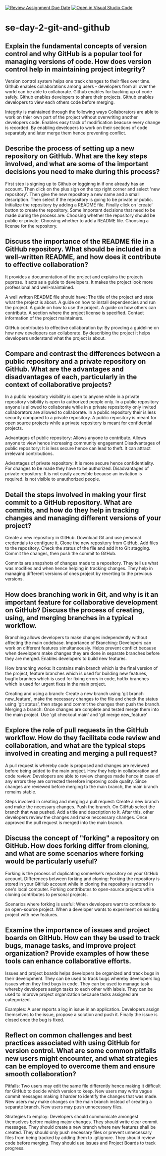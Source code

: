 [![Review Assignment Due Date](https://classroom.github.com/assets/deadline-readme-button-22041afd0340ce965d47ae6ef1cefeee28c7c493a6346c4f15d667ab976d596c.svg)](https://classroom.github.com/a/8wgCKhpZ)
[![Open in Visual Studio Code](https://classroom.github.com/assets/open-in-vscode-2e0aaae1b6195c2367325f4f02e2d04e9abb55f0b24a779b69b11b9e10269abc.svg)](https://classroom.github.com/online_ide?assignment_repo_id=18473803&assignment_repo_type=AssignmentRepo)
# se-day-2-git-and-github
## Explain the fundamental concepts of version control and why GitHub is a popular tool for managing versions of code. How does version control help in maintaining project integrity?
Version control system helps one track changes to their files over time.
Github enables collaborations among users - developers from all over the world can be able to collaborate.
Github enables for backing up of code safely.
Github enables developers to share their projects.
Github enables developers to view each others code before merging.

Integrity is maintained through the following ways
Collaborators are able to work on thier own part of the project without overwriting another developers code.
Enables easy track of modification beacuse every change is recorded.
By enabling developers to work on their sections of code separately and later merge them hence preventing conflict.

## Describe the process of setting up a new repository on GitHub. What are the key steps involved, and what are some of the important decisions you need to make during this process?
First step is signing up to Github or logginng in if one already has an account. Then click on the plus sign on the top right corner and select 'new repository'. Then give the new repository a new name and a small description. Then select if the repository is going to be private or public. Initialize the repository by adding a README file. Finally click on 'create' button to create the repository. 
Some important decisions that need to be made during the process are:
Choosing whether the repository should be public or private.
Choosing whether to add a README file.
Choosing a license for the repository.

## Discuss the importance of the README file in a GitHub repository. What should be included in a well-written README, and how does it contribute to effective collaboration?
It provides a documentation of the project and explains the projects puprose.
It acts as a guide to developers.
It makes the project look more professional and well-maintained.

A well written README file should have:
The title of the project and state what the project is about.
A guide on how to install dependencies and run the project.
A guide on how to use the project.
A guide on how others can contribute.
A section where the project license is specified.
Contact information of the project maintainers.

GitHub contributes to effective collaboration by:
By provding a guideline on how new developers can collaborate.
By describing the project it helps developers understand what the project is about.

## Compare and contrast the differences between a public repository and a private repository on GitHub. What are the advantages and disadvantages of each, particularly in the context of collaborative projects?
In a public repository visibility is open to anyone while in a private repository visibility is open to authorized people only.
In a public repository anyone is allowed to collaborate while in a private repositority only invited collaborators are allowed to collaborate.
In a public repository their is less security compared to a private repository.
A public repository is meant for open source projects while a private repository is meant for confidential projects.  

Advantages of public repository:
Allows anyone to contribute.
Allows anyone to view hence increasing community engagement
Disadvantages of public repository:
It is less secure hence can lead to theft.
It can attract irrelevant contributions.

Advantages of private repository:
It is more secure hence confidentiality.
For changes to be made they have to be authorized.
Disadvantages of private repository:
It is not easily accesible because an invitation is required.
Is not visible to unauthorized people.

## Detail the steps involved in making your first commit to a GitHub repository. What are commits, and how do they help in tracking changes and managing different versions of your project?
Create a new repository in GitHub. Download Git and use personal credentials to configure it. Clone the new repository from GitHub. Add files to the repository. Check the status of the file and add it to Git stagging. Commit the changes, then push the commit to GitHub.

Commits are snapshots of changes made to a repository. They tell us what was modifies and when hence helping in tracking changes. They help in managing different versions of ones project by reverting to the previous versions. 

## How does branching work in Git, and why is it an important feature for collaborative development on GitHub? Discuss the process of creating, using, and merging branches in a typical workflow.
Branching allows developers to make changes independently without affecting the main codebase.
Importance of Branching:
Developers can work on different features simultaneously.
Helps prevent conflict because when developers make changes they are done in separate branches before they are merged.
Enables developers to build new features.

How branching works:
It contains main branch which is the final version of the project, feature branches which is used for building new features, bugfix branhes which is used for fixing errors in code, hotfix branches which is used for urgent fixes in the main project.

Creating and using a branch:
Create a new branch using 'git branch new_feature', make the necessary changes to the file and check the status using 'git status', then stage and commit the changes then push the branch.
Merging a branch:
Once changes are complete and tested merge them into the main project. Use 'git checkout main' and 'git merge new_feature'

## Explore the role of pull requests in the GitHub workflow. How do they facilitate code review and collaboration, and what are the typical steps involved in creating and merging a pull request?
A pull request is whereby code is proposed and changes are reviewed before being added to the main project. 
How they help in collaboration and code review:
Developers are able to review changes made hence in case of any errors they are corrected therefore improving code quality.
Since changes are reviewed before merging to the main branch, the main branch remains stable.

Steps involved in creating and merging a pull request:
Create a new branch and make the necessary changes. Push the branch. On GitHub select the branch that was pushed. Add a title and description to it. After this, other developers review the changes and make neccessary changes. Once approved the pull request is merged into the main branch. 

## Discuss the concept of "forking" a repository on GitHub. How does forking differ from cloning, and what are some scenarios where forking would be particularly useful?
Forking is the process of duplicating someelse's repository on your GitHub account.
Differences between forking and cloning:
Forking the repository is stored in your GitHub account while in cloning the repository is stored in one's local computer.
Forking conttributes to open-source projects while cloning contributes to personal projects.

Scenarios where forking is useful:
When developers want to contribute to an open-source project.
When a developer wants to experiment on existing project with new features.

## Examine the importance of issues and project boards on GitHub. How can they be used to track bugs, manage tasks, and improve project organization? Provide examples of how these tools can enhance collaborative efforts.
Issues and project boards helps developers be organized and track bugs in their development.
They can be used to track bugs whereby developers log issues when they find bugs in code.
They can be used to manage task whereby developers assign tasks to each other with labels.
They can be used to improve project organization because tasks assigned are categorized.

Examples:
A user reports a log in issue in an application. Developers assign themselves to the issue, propose a solution and push it. Finally the issue is closed once the bug is fixed. 

## Reflect on common challenges and best practices associated with using GitHub for version control. What are some common pitfalls new users might encounter, and what strategies can be employed to overcome them and ensure smooth collaboration?
Pitfalls:
Two users may edit the same file differently hence making it difficult for GitHub to decide which version to keep.
New users may write vague commit messages making it harder to identify the changes that was made.
New users may make changes on the main branch instead of creating a separate branch.
New users may push unnecessary files.

Strategies to employ:
Developers should communicate amongest themselves before making major changes.
They should write clear commit messages.
They should create a new branch where new features shall be created.
They should only push necessary files or prevent unnecessary files from being tracked by adding them to .gitignore.
They should review code before merging.
They should use Issues and Project Boards to track progress.
